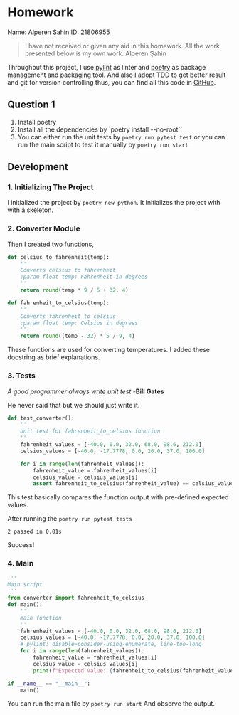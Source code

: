 # Homework
Name: Alperen Şahin
ID: 21806955

>I have not received or given any aid in this homework. All the work presented  below is my own work. Alperen Şahin

Throughout this project, I use [pylint](https://pylint.org/) as linter and [poetry](https://python-poetry.org/) as package management and packaging tool. And also I adopt TDD to get better result and git for version controlling thus, you can find all this code in [GitHub](https://github.com/itsjustaplant/492HW1).

## Question 1

1. Install poetry
2. Install all the dependencies by `poetry install --no-root``
3. You can either run the unit tests by `poetry run pytest test` or you can run the main script to test it manually by `poetry run start`

## Development
### 1. Initializing The Project
I initialized the project by `poetry new python`. It initializes the project with with a skeleton.

### 2. Converter Module
Then I created two functions, 
```py
def celsius_to_fahrenheit(temp):
    '''
    Converts celsius to fahrenheit
    :param float temp: Fahrenheit in degrees
    '''
    return round(temp * 9 / 5 + 32, 4)
```
```py
def fahrenheit_to_celsius(temp):
    '''
    Converts fahrenheit to celsius
    :param float temp: Celsius in degrees
    '''
    return round((temp - 32) * 5 / 9, 4)
```
These functions are used for converting temperatures. I added these docstring as brief explanations.

### 3. Tests
*A good programmer always write unit test* -**Bill Gates**

He never said that but we should just write it.

```py
def test_converter():
    '''
    Unit test for fahrenheit_to_celsius function
    '''
    fahrenheit_values = [-40.0, 0.0, 32.0, 68.0, 98.6, 212.0]
    celsius_values = [-40.0, -17.7778, 0.0, 20.0, 37.0, 100.0]

    for i in range(len(fahrenheit_values)):
        fahrenheit_value = fahrenheit_values[i]
        celsius_value = celsius_values[i]
        assert fahrenheit_to_celsius(fahrenheit_value) == celsius_value
```
This test basically compares the function output with pre-defined expected values. 

After running the `poetry run pytest tests`

`2 passed in 0.01s`

Success!

### 4. Main
```py
'''
Main script
'''
from converter import fahrenheit_to_celsius
def main():
    '''
    main function
    '''
    fahrenheit_values = [-40.0, 0.0, 32.0, 68.0, 98.6, 212.0]
    celsius_values = [-40.0, -17.7778, 0.0, 20.0, 37.0, 100.0]
    # pylint: disable=consider-using-enumerate, line-too-long
    for i in range(len(fahrenheit_values)):
        fahrenheit_value = fahrenheit_values[i]
        celsius_value = celsius_values[i]
        print(f"Expected value: {fahrenheit_to_celsius(fahrenheit_value)} -- Output value: {celsius_value}")

if __name__ == "__main__":
    main()

```
You can run the main file by `poetry run start`
And observe the output.



